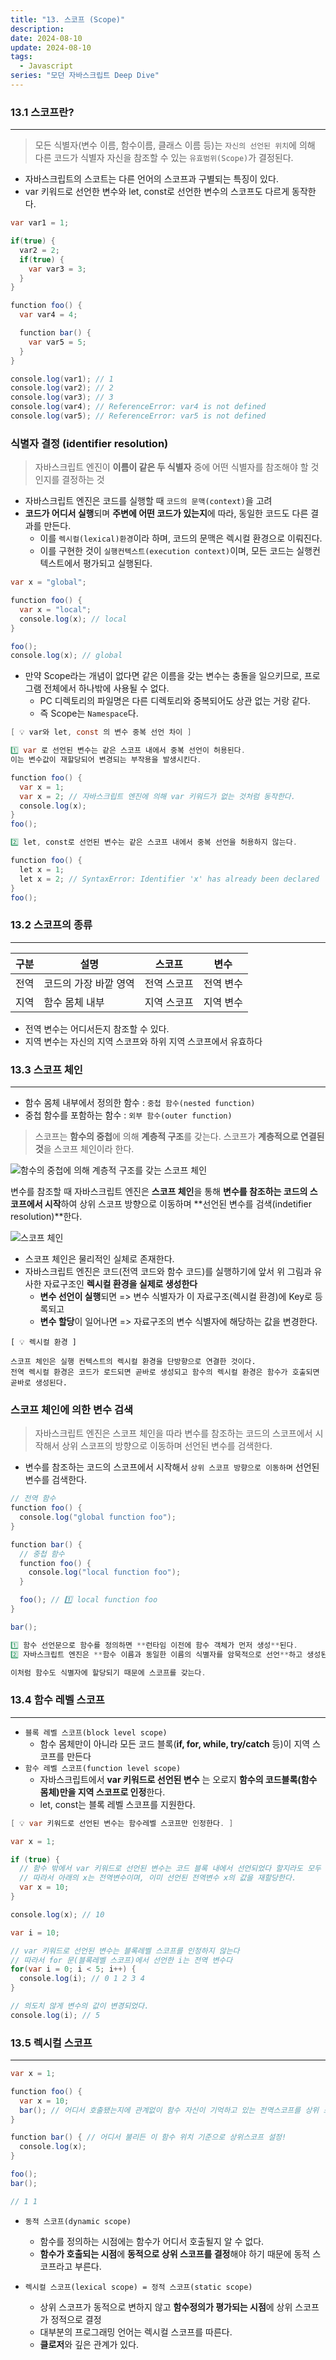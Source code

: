 ```yaml
---
title: "13. 스코프 (Scope)"
description:
date: 2024-08-10
update: 2024-08-10
tags:
  - Javascript
series: "모던 자바스크립트 Deep Dive"
---
```


### 13.1 스코프란?

---

> 모든 식별자(변수 이름, 함수이름, 클래스 이름 등)는 `자신의 선언된 위치`에 의해
> 다른 코드가 식별자 자신을 참조할 수 있는 `유효범위(Scope)`가 결정된다.

- 자바스크립트의 스코트는 다른 언어의 스코프과 구별되는 특징이 있다.
- var 키워드로 선언한 변수와 let, const로 선언한 변수의 스코프도 다르게 동작한다.

```cs
var var1 = 1;

if(true) {
  var2 = 2;
  if(true) {
    var var3 = 3;
  }
}

function foo() {
  var var4 = 4;

  function bar() {
    var var5 = 5;
  }
}

console.log(var1); // 1
console.log(var2); // 2
console.log(var3); // 3
console.log(var4); // ReferenceError: var4 is not defined
console.log(var5); // ReferenceError: var5 is not defined
```

### 식별자 결정 (identifier resolution)

> 자바스크립트 엔진이 **이름이 같은 두 식별자** 중에 어떤 식별자를 참조해야 할 것인지를 결정하는 것

- 자바스크립트 엔진은 코드를 실행할 때 `코드의 문맥(context)`을 고려
- **코드가 어디서 실행**되며 **주변에 어떤 코드가 있는지**에 따라, 동일한 코드도 다른 결과를 만든다.
  - 이를 `렉시컬(lexical)환경`이라 하며, 코드의 문맥은 렉시컬 환경으로 이뤄진다.
  - 이를 구현한 것이 `실행컨텍스트(execution context)`이며, 모든 코드는 실행컨텍스트에서 평가되고 실행된다.

```cs
var x = "global";

function foo() {
  var x = "local";
  console.log(x); // local
}

foo();
console.log(x); // global

```

- 만약 Scope라는 개념이 없다면 같은 이름을 갖는 변수는 충돌을 일으키므로, 프로그램 전체에서 하나밖에 사용될 수 없다.
  - PC 디렉토리의 파일명은 다른 디렉토리와 중복되어도 상관 없는 거랑 같다.
  - 즉 Scope는 `Namespace`다.

```cs
[ 💡 var와 let, const 의 변수 중복 선언 차이 ]

1️⃣ var 로 선언된 변수는 같은 스코프 내에서 중복 선언이 허용된다.
이는 변수값이 재할당되어 변경되는 부작용을 발생시킨다.

function foo() {
  var x = 1;
  var x = 2; // 자바스크립트 엔진에 의해 var 키워드가 없는 것처럼 동작한다.
  console.log(x);
}
foo();

2️⃣ let, const로 선언된 변수는 같은 스코프 내에서 중복 선언을 허용하지 않는다.

function foo() {
  let x = 1;
  let x = 2; // SyntaxError: Identifier 'x' has already been declared
}
foo();
```

### 13.2 스코프의 종류

---

| 구분 | 설명                  | 스코프      | 변수      |
| ---- | --------------------- | ----------- | --------- |
| 전역 | 코드의 가장 바깥 영역 | 전역 스코프 | 전역 변수 |
| 지역 | 함수 몸체 내부        | 지역 스코프 | 지역 변수 |

- 전역 변수는 어디서든지 참조할 수 있다.
- 지역 변수는 자신의 지역 스코프와 하위 지역 스코프에서 유효하다

### 13.3 스코프 체인

---

- 함수 몸체 내부에서 정의한 함수 : `중첩 함수(nested function)`
- 중첩 함수를 포함하는 함수 : `외부 함수(outer function)`

> 스코프는 **함수의 중첩**에 의해 **계층적 구조**를 갖는다.
> 스코프가 **계층적으로 연결된 것**을 스코프 체인이라 한다.

![함수의 중첩에 의해 계층적 구조를 갖는 스코프 체인](image-1.png)

변수를 참조할 때 자바스크립트 엔진은 **스코프 체인**을 통해 **변수를 참조하는 코드의 스코프에서 시작**하여 상위 스코프 방향으로 이동하며 **선언된 변수를 검색(indetifier resolution)**한다.

![스코프 체인](image.png)

- 스코프 체인은 물리적인 실체로 존재한다.
- 자바스크립트 엔진은 코드(전역 코드와 함수 코드)를 실행하기에 앞서 위 그림과 유사한 자료구조인 **렉시컬 환경을 실제로 생성한다**
  - **변수 선언이 실행**되면 => 변수 식별자가 이 자료구조(렉시컬 환경)에 Key로 등록되고
  - **변수 할당**이 일어나면 => 자료구조의 변수 식별자에 해당하는 값을 변경한다.

```sc
[ 💡 렉시컬 환경 ]

스코프 체인은 실행 컨텍스트의 렉시컬 환경을 단방향으로 연결한 것이다.
전역 렉시컬 환경은 코드가 로드되면 곧바로 생성되고 함수의 렉시컬 환경은 함수가 호출되면 곧바로 생성된다.
```

### 스코프 체인에 의한 변수 검색

> 자바스크립트 엔진은 스코프 체인을 따라 변수를 참조하는 코드의 스코프에서 시작해서
> 상위 스코프의 방향으로 이동하며 선언된 변수를 검색한다.

- 변수를 참조하는 코드의 스코프에서 시작해서 `상위 스코프 방향으로 이동하며` 선언된 변수를 검색한다.

```cs
// 전역 함수
function foo() {
  console.log("global function foo");
}

function bar() {
  // 중첩 함수
  function foo() {
    console.log("local function foo");
  }

  foo(); // 1️⃣ local function foo
}

bar();
```

```cs
1️⃣ 함수 선언문으로 함수를 정의하면 **런타임 이전에 함수 객체가 먼저 생성**된다.
2️⃣ 자바스크립트 엔진은 **함수 이름과 동일한 이름의 식별자를 암묵적으로 선언**하고 생성된 함수 객체를 할당한다.

이처럼 함수도 식별자에 할당되기 때문에 스코프를 갖는다.
```

### 13.4 함수 레벨 스코프

---

- `블록 레벨 스코프(block level scope)`
  - 함수 몸체만이 아니라 모든 코드 블록(**if, for, while, try/catch** 등)이 지역 스코프를 만든다
- `함수 레벨 스코프(function level scope)`
  - 자바스크립트에서 **var 키워드로 선언된 변수** 는 오로지 **함수의 코드블록(함수 몸체)만을 지역 스코프로 인정**한다.
  - let, const는 블록 레벨 스코프를 지원한다.

```cs
[ 💡 var 키워드로 선언된 변수는 함수레벨 스코프만 인정한다. ]

var x = 1;

if (true) {
  // 함수 밖에서 var 키워드로 선언된 변수는 코드 블록 내에서 선언되었다 할지라도 모두 전역변수다.
  // 따라서 아래의 x는 전역변수이며, 이미 선언된 전역변수 x의 값을 재할당한다.
  var x = 10;
}

console.log(x); // 10
```

```cs
var i = 10;

// var 키워드로 선언된 변수는 블록레벨 스코프를 인정하지 않는다
// 따라서 for 문(블록레벨 스코프)에서 선언한 i는 전역 변수다
for(var i = 0; i < 5; i++) {
  console.log(i); // 0 1 2 3 4
}

// 의도치 않게 변수의 값이 변경되었다.
console.log(i); // 5
```

### 13.5 렉시컬 스코프

---

```cs
var x = 1;

function foo() {
  var x = 10;
  bar(); // 어디서 호출됐는지에 관계없이 함수 자신이 기억하고 있는 전역스코프를 상위 스코프로 사용한다.
}

function bar() { // 어디서 불리든 이 함수 위치 기준으로 상위스코프 설정!
  console.log(x);
}

foo();
bar();

// 1 1
```

- `동적 스코프(dynamic scope)`

  - 함수를 정의하는 시점에는 함수가 어디서 호출될지 알 수 없다.
  - **함수가 호출되는 시점**에 **동적으로 상위 스코프를 결정**해야 하기 때문에 동적 스코프라고 부른다.

- `렉시컬 스코프(lexical scope) = 정적 스코프(static scope)`
  - 상위 스코프가 동적으로 변하지 않고 **함수정의가 평가되는 시점**에 상위 스코프가 정적으로 결정
  - 대부분의 프로그래밍 언어는 렉시컬 스코프를 따른다.
  - **클로저**와 깊은 관계가 있다.
